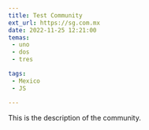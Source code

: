 ```yaml
---
title: Test Community
ext_url: https://sg.com.mx
date: 2022-11-25 12:21:00
temas:
 - uno
 - dos
 - tres

tags:
 - Mexico
 - JS

---
```


This is the description of the community.
    
